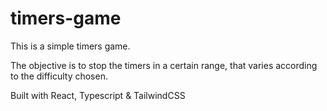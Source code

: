 # timers-game

This is a simple timers game. 

The objective is to stop the timers in a certain range, that varies according to the difficulty chosen.

Built with React, Typescript & TailwindCSS
